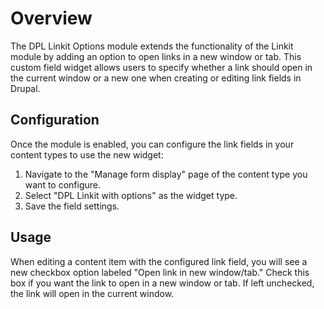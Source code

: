 # Overview

The DPL Linkit Options module extends the functionality of the Linkit module by
adding an option to open links in a new window or tab. This custom field widget
allows users to specify whether a link should open in the current window or a
new one when creating or editing link fields in Drupal.

## Configuration

Once the module is enabled, you can configure the link fields in your content
types to use the new widget:

1. Navigate to the "Manage form display" page of the content type you want
to configure.
2. Select "DPL Linkit with options" as the widget type.
3. Save the field settings.

## Usage

When editing a content item with the configured link field, you will see a new
checkbox option labeled "Open link in new window/tab." Check this box if you
want the link to open in a new window or tab. If left unchecked, the link will
open in the current window.
